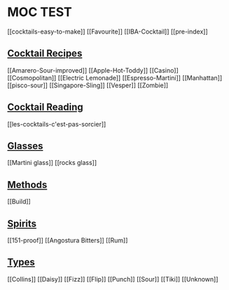 # MOC TEST

[[cocktails-easy-to-make]]
[[Favourite]]
[[IBA-Cocktail]]
[[pre-index]]

## [Cocktail Recipes](Cocktail-Recipes/index.md)

[[Amarero-Sour-improved]]
[[Apple-Hot-Toddy]]
[[Casino]]
[[Cosmopolitan]]
[[Electric Lemonade]]
[[Espresso-Martini]]
[[Manhattan]]
[[pisco-sour]]
[[Singapore-Sling]]
[[Vesper]]
[[Zombie]]

## [Cocktail Reading](Cocktail-Reading/index.md)

[[les-cocktails-c'est-pas-sorcier]]

## [Glasses](Glasses/index.md)

[[Martini glass]]
[[rocks glass]]

## [Methods](Methods/index.md)

[[Build]]

## [Spirits](Spirits/index.md)

[[151-proof]]
[[Angostura Bitters]]
[[Rum]]

## [Types](Types/index.md)

[[Collins]]
[[Daisy]]
[[Fizz]]
[[Flip]]
[[Punch]]
[[Sour]]
[[Tiki]]
[[Unknown]]